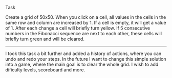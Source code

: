 Task

Create a grid of 50x50. When you click on a cell, all values in the
cells in the same row and column are increased  by 1. If a cell is
empty, it will get a value of 1. After each change a cell will briefly
turn yellow. If 5 consecutive numbers in the Fibonacci sequence
are next to each other, these cells will briefly turn green and will
be cleared.

----------------------------------------------------------------------

I took this task a bit further and added a history of actions, where 
you can undo and redo your steps. In the future I want to change this
simple solution into a game, where the main goal is to clear the whole
grid. I wish to add dificulty levels, scoreboard and more.